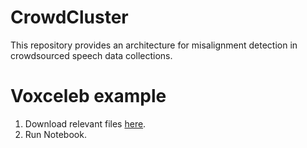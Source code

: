 # CrowdCluster

This repository provides an architecture for misalignment detection in crowdsourced speech data collections. 

# Voxceleb example

1. Download relevant files [here](https://drive.google.com/file/d/1vxaylGtntgnR2QFtgSrvRAixJoWTkFYY/view?usp=sharing).
2. Run Notebook.
